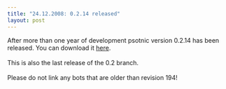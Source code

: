 ```yaml
---
title: "24.12.2008: 0.2.14 released"
layout: post
---
```

After more than one year of development psotnic version 0.2.14 has been released. You can download it [here](downloads.md).<br>
<br>
This is also the last release of the 0.2 branch.<br>
<br>
Please do not link any bots that are older than revision 194!
